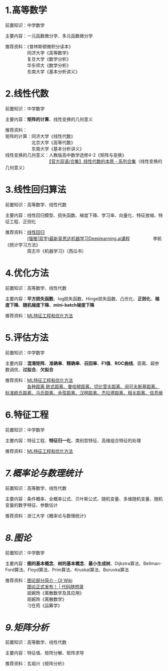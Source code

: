 # 1.高等数学
前置知识：中学数学

主要内容：一元函数微分学、多元函数微分学 

推荐资料：《普林斯顿微积分读本》  
　　　　　同济大学《高等数学》  
　　　　　复旦大学《数学分析》  
　　　　　华东师大《数学分析》  
　　　　　东南大学《基本分析讲义》   
# 2.线性代数
前置知识：中学数学 

主要内容：**矩阵的计算**、线性变换的几何意义 

推荐资料：  
矩阵的计算：同济大学《线性代数》  
　　　　　　北京大学《高等代数》  
　　　　　　东南大学《基本分析讲义》  
线性变换的几何意义：人教版高中数学选修4-2《矩阵与变换》  
　　　　　　　　　　[【官方双语/合集】线性代数的本质 - 系列合集](https://www.bilibili.com/video/BV1ys411472E/?spm_id_from=333.999.0.0&vd_source=8f7be58fae99de36e73582d589f00ca1)（线性变换的几何意义）
# 3.线性回归算法
前置知识：高等数学、线性代数

主要内容：线性回归模型、损失函数、梯度下降、学习率、向量化、特征放缩、特征工程、正则化

推荐资料：[线性回归](https://github.com/NLP-LOVE/ML-NLP/blob/master/Machine%20Learning/Liner%20Regression/1.Liner%20Regression.md)  
　　　　　[(强推|双字)最新吴恩达机器学习Deeplearning.ai课程](https://www.bilibili.com/video/BV1Pa411X76s?spm_id_from=333.788.videopod.episodes&vd_source=8f7be58fae99de36e73582d589f00ca1)
　　　　　李航《统计学习方法》  
　　　　　周志华《机器学习》（西瓜书）
# 4.优化方法
前置知识：高等数学、线性代数

主要内容：**平方损失函数**、log损失函数、Hinge损失函数、凸优化、**正则化**、**梯度下降**、**随机梯度下降**、**mini-batch梯度下降**

推荐资料：[ML特征工程和优化方法](https://github.com/NLP-LOVE/ML-NLP/tree/master/Machine%20Learning/8.%20ML%E7%89%B9%E5%BE%81%E5%B7%A5%E7%A8%8B%E5%92%8C%E4%BC%98%E5%8C%96%E6%96%B9%E6%B3%95#31-%E5%87%86%E7%A1%AE%E7%8E%87accuracy)
# 5.评估方法
前置知识：中学数学

主要内容：**混淆矩阵**、**准确率**、**精确率**、**召回率**、**F1值**、**ROC曲线**、距离、超参数调优、**过拟合**、**欠拟合**

推荐资料：[ML特征工程和优化方法](https://github.com/NLP-LOVE/ML-NLP/tree/master/Machine%20Learning/8.%20ML%E7%89%B9%E5%BE%81%E5%B7%A5%E7%A8%8B%E5%92%8C%E4%BC%98%E5%8C%96%E6%96%B9%E6%B3%95#31-%E5%87%86%E7%A1%AE%E7%8E%87accuracy)  
　　　　　[各种距离 欧式距离、曼哈顿距离、切比雪夫距离、闵可夫斯基距离、标准欧氏距离、马氏距离、余弦距离、汉明距离、杰拉德距离、相关距离、信息熵](https://www.cnblogs.com/AlvinSui/p/8931074.html)
# 6.特征工程
前置知识：中学数学

主要内容：特征工程、**特征归一化**、类别型特征、高维组合特征的处理

推荐资料：[ML特征工程和优化方法](https://github.com/NLP-LOVE/ML-NLP/tree/master/Machine%20Learning/8.%20ML%E7%89%B9%E5%BE%81%E5%B7%A5%E7%A8%8B%E5%92%8C%E4%BC%98%E5%8C%96%E6%96%B9%E6%B3%95#31-%E5%87%86%E7%A1%AE%E7%8E%87accuracy)
# *7.概率论与数理统计*
前置知识：高等数学、线性代数

主要内容：条件概率、全概率公式、贝叶斯公式、随机变量、多维随机变量、随机变量的数字特征、参数估计

推荐资料：浙江大学《概率论与数理统计》
# *8.图论*
前置知识：中学数学

主要内容：**图的基本概念**、**树的基本概念**、**最小生成树**、Dijkstra算法、Bellman-Ford算法、Floyd算法、Prim算法、Kruskal算法、Boruvka算法

推荐资料：[图论部分简介 - OI Wiki](https://oi-wiki.org/graph/)  
　　　　　[图论正式发布！ | 代码随想录](https://www.programmercarl.com/qita/tulunfabu.html)  
　　　　　屈婉玲《离散数学及其应用》  
　　　　　屈婉玲《离散数学》  
　　　　　刁在筠《运筹学》

# *9.矩阵分析*
前置知识：高等数学、线性代数

主要内容：特征值、矩阵分解、矩阵求导

推荐资料：玄祖兴《矩阵分析》
